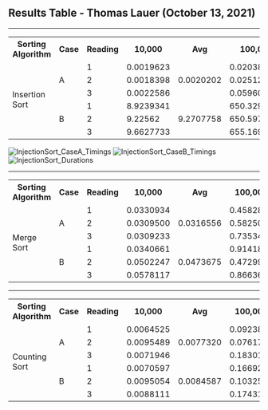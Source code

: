## Results Table - Thomas Lauer (October 13, 2021)
<hr>

<table style="width:100%">
  <tr>
    <th>Sorting Algorithm</th>
    <th>Case</th>
    <th>Reading</th>
    <th>10,000</th>
    <th>Avg</th>
    <th>100,000</th>
    <th>Avg</th>
    <th>1,000,000</th>
    <th>Avg</th>
  </tr>
  
  <tr>
    <td rowspan=6>Insertion Sort</td>
    <td rowspan=3>A</td>
    <td>1</td>
    <td>0.0019623</td>
    <td rowspan=3>0.0020202</td>
    <td>0.0203851</td>
    <td rowspan=3>0.0350398</td>
    <td>0.2495683</td>
    <td rowspan=3>0.2213227</td>
  </tr>
  <tr>
    <td>2</td>
    <td>0.0018398</td>
    <td>0.0251253</td>
    <td>0.2133161</td>
  </tr>
  <tr>
    <td>3</td>
    <td>0.0022586</td>
    <td>0.0596089</td>
    <td>0.2010837</td>
  </tr>
  
  <tr>
    <td rowspan=3>B</td>
    <td>1</td>
    <td>8.9239341</td>
    <td rowspan=3>9.2707758</td>
    <td>650.3298678</td>
    <td rowspan=3>652.0324660</td>
    <td>57333.7344588</td>
    <td rowspan=3>57414.1580672</td>
  </tr>
  <tr>
    <td>2</td>
    <td>9.22562</td>
    <td>650.5975474</td>
    <td>57433.2350814</td>
  </tr>
  <tr>
    <td>3</td>
    <td>9.6627733</td>
    <td>655.1699829</td>
    <td>57475.5046613</td>
  </tr>
</table>

![InjectionSort_CaseA_Timings](https://github.com/tjlauer/CIS223_Task3/blob/main/Images/InsertionSort_CaseA.svg?raw=true)
![InjectionSort_CaseB_Timings](https://github.com/tjlauer/CIS223_Task3/blob/main/Images/InsertionSort_CaseB.svg?raw=true)
![InjectionSort_Durations](https://github.com/tjlauer/CIS223_Task3/blob/main/Images/InsertionSort_Durations.svg?raw=true)

<hr>

<table style="width:100%">
  <tr>
    <th>Sorting Algorithm</th>
    <th>Case</th>
    <th>Reading</th>
    <th>10,000</th>
    <th>Avg</th>
    <th>100,000</th>
    <th>Avg</th>
    <th>1,000,000</th>
    <th>Avg</th>
  </tr>
  
  <tr>
    <td rowspan=6>Merge Sort</td>
    <td rowspan=3>A</td>
    <td>1</td>
    <td>0.0330934</td>
    <td rowspan=3>0.0316556</td>
    <td>0.4582884</td>
    <td rowspan=3>0.5920446</td>
    <td>5.0608495</td>
    <td rowspan=3>5.3586865</td>
  </tr>
  <tr>
    <td>2</td>
    <td>0.0309500</td>
    <td>0.582503</td>
    <td>5.3169194</td>
  </tr>
  <tr>
    <td>3</td>
    <td>0.0309233</td>
    <td>0.7353425</td>
    <td>5.6982906</td>
  </tr>
  
  <tr>
    <td rowspan=3>B</td>
    <td>1</td>
    <td>0.0340661</td>
    <td rowspan=3>0.0473675</td>
    <td>0.9141803</td>
    <td rowspan=3>0.7511805</td>
    <td>5.0180289</td>
    <td rowspan=3>4.9778625</td>
  </tr>
  <tr>
    <td>2</td>
    <td>0.0502247</td>
    <td>0.4729961</td>
    <td>4.9788671</td>
  </tr>
  <tr>
    <td>3</td>
    <td>0.0578117</td>
    <td>0.8663651</td>
    <td>4.9366916</td>
  </tr>
</table>

<hr>

<table style="width:100%">
  <tr>
    <th>Sorting Algorithm</th>
    <th>Case</th>
    <th>Reading</th>
    <th>10,000</th>
    <th>Avg</th>
    <th>100,000</th>
    <th>Avg</th>
    <th>1,000,000</th>
    <th>Avg</th>
  </tr>
  
  <tr>
    <td rowspan=6>Counting Sort</td>
    <td rowspan=3>A</td>
    <td>1</td>
    <td>0.0064525</td>
    <td rowspan=3>0.0077320</td>
    <td>0.0923856</td>
    <td rowspan=3>0.1171897</td>
    <td>0.8215346</td>
    <td rowspan=3>1.0777135</td>
  </tr>
  <tr>
    <td>2</td>
    <td>0.0095489</td>
    <td>0.0761710</td>
    <td>0.8353502</td>
  </tr>
  <tr>
    <td>3</td>
    <td>0.0071946</td>
    <td>0.1830124</td>
    <td>1.5762558</td>
  </tr>
  
  <tr>
    <td rowspan=3>B</td>
    <td>1</td>
    <td>0.0070597</td>
    <td rowspan=3>0.0084587</td>
    <td>0.1669267</td>
    <td rowspan=3>0.1481636</td>
    <td>0.8373364</td>
    <td rowspan=3>0.8764878</td>
  </tr>
  <tr>
    <td>2</td>
    <td>0.0095054</td>
    <td>0.1032503</td>
    <td>0.9788574</td>
  </tr>
  <tr>
    <td>3</td>
    <td>0.0088111</td>
    <td>0.1743139</td>
    <td>0.8132695</td>
  </tr>
  
  
  
</table>
